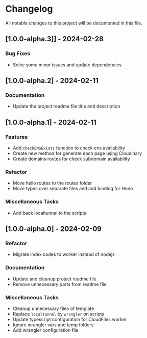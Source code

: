# Changelog

All notable changes to this project will be documented in this file.

## [1.0.0-alpha.3]] - 2024-02-28

### Bug Fixes

- Solve some minor issues and update dependencies

## [1.0.0-alpha.2] - 2024-02-11

### Documentation

- Update the  project readme file title and description

## [1.0.0-alpha.1] - 2024-02-11

### Features

- Add `checkENSExists` function to check ens availability
- Create new method for generate each page using Cloudinary
- Create domains routes for check subdomain availability

### Refactor

- Move hello routes to the routes folder
- Move types over separate files and add binding for Hono

### Miscellaneous Tasks

- Add back localtunnel to the scripts

## [1.0.0-alpha.0] - 2024-02-09

### Refactor

- Migrate index codes to worker instead of nodejs

### Documentation

- Update and cleanup project readme file
- Remove unnecessary parts from readme file

### Miscellaneous Tasks

- Cleanup unnecessary files of template
- Replace `localtunnel` by `wrangler` on scripts
- Update typescript configuration for CloudFiles worker
- Ignore wrangler vars and temp folders
- Add wrangler configuration file

<!-- generated by git-cliff -->
